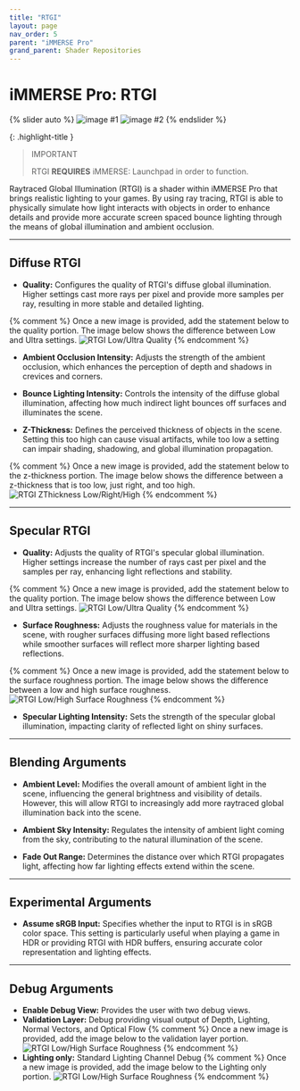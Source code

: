 ```yaml
---
title: "RTGI"
layout: page
nav_order: 5
parent: "iMMERSE Pro"
grand_parent: Shader Repositories
---
```


# iMMERSE Pro: RTGI

{% slider auto %}
 ![image #1](../images/rtgi_header.png)
 ![image #2](../images/rtgi_header2.png)
{% endslider %}

{: .highlight-title }
>IMPORTANT
>
>RTGI **REQUIRES** iMMERSE: Launchpad in order to function.

Raytraced Global Illumination (RTGI) is a shader within iMMERSE Pro that brings realistic lighting to your games. By using ray tracing, RTGI is able to physically simulate how light interacts with objects in order to enhance details and provide more accurate screen spaced bounce lighting through the means of global illumination and ambient occlusion.

---

## Diffuse RTGI

* **Quality:** Configures the quality of RTGI's diffuse global illumination. Higher settings cast more rays per pixel and provide more samples per ray, resulting in more stable and detailed lighting. 

{% comment %}
Once a new image is provided, add the statement below to the quality portion.
The image below shows the difference between Low and Ultra settings.
![RTGI Low/Ultra Quality](../images/diffuse_rtgi_quality.png) 
{% endcomment %}

* **Ambient Occlusion Intensity:** Adjusts the strength of the ambient occlusion, which enhances the perception of depth and shadows in crevices and corners.

* **Bounce Lighting Intensity:** Controls the intensity of the diffuse global illumination, affecting how much indirect light bounces off surfaces and illuminates the scene.

* **Z-Thickness:** Defines the perceived thickness of objects in the scene. Setting this too high can cause visual artifacts, while too low a setting can impair shading, shadowing, and global illumination propagation.

{% comment %}
Once a new image is provided, add the statement below to the z-thickness portion.
The image below shows the difference between a z-thickness that is too low, just right, and too high.
![RTGI ZThickness Low/Right/High](../images/rtgi_z_thickness.png)
{% endcomment %}

---

## Specular RTGI

* **Quality:** Adjusts the quality of RTGI's specular global illumination. Higher settings increase the number of rays cast per pixel and the samples per ray, enhancing light reflections and stability.

{% comment %}
Once a new image is provided, add the statement below to the quality portion.
The image below shows the difference between Low and Ultra settings.
![RTGI Low/Ultra Quality](../images/specular_rtgi_quality.png) 
{% endcomment %}

* **Surface Roughness:** Adjusts the roughness value for materials in the scene, with rougher surfaces diffusing more light based reflections while smoother surfaces will reflect more sharper lighting based reflections.

{% comment %}
Once a new image is provided, add the statement below to the surface roughness portion.
The image below shows the difference between a low and high surface roughness.
![RTGI Low/High Surface Roughness](../images/rtgi_surface_roughness.png)
{% endcomment %}

* **Specular Lighting Intensity:** Sets the strength of the specular global illumination, impacting clarity of reflected light on shiny surfaces.

---

## Blending Arguments

* **Ambient Level:** Modifies the overall amount of ambient light in the scene, influencing the general brightness and visibility of details. However, this will allow RTGI to increasingly add more raytraced global illumination back into the scene.

* **Ambient Sky Intensity:** Regulates the intensity of ambient light coming from the sky, contributing to the natural illumination of the scene.

* **Fade Out Range:** Determines the distance over which RTGI propagates light, affecting how far lighting effects extend within the scene.

---

## Experimental Arguments

* **Assume sRGB Input:** Specifies whether the input to RTGI is in sRGB color space. This setting is particularly useful when playing a game in HDR or providing RTGI with HDR buffers, ensuring accurate color representation and lighting effects.

---

## Debug Arguments

* **Enable Debug View:** Provides the user with two debug views.
 * **Validation Layer:** Debug providing visual output of Depth, Lighting, Normal Vectors, and Optical Flow
{% comment %}
Once a new image is provided, add the image below to the validation layer portion.
![RTGI Low/High Surface Roughness](../images/rtgi_vl_debug.png)
{% endcomment %}
 * **Lighting only:** Standard Lighting Channel Debug
{% comment %}
Once a new image is provided, add the image below to the Lighting only portion.
![RTGI Low/High Surface Roughness](../images/rtgi_lc_debug.png)
{% endcomment %}
